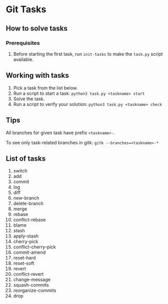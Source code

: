# Git Tasks

## How to solve tasks

### Prerequisites

1. Before starting the first task, run `init-tasks` to make the `task.py` script available.

## Working with tasks

1. Pick a task from the list below.
1. Run a script to start a task: `python3 task.py <taskname> start`
1. Solve the task.
1. Run a script to verify your solution: `python3 task.py <taskname> check`


## Tips

All branches for given task have prefix `<taskname>-`.

To see only task-related branches in gitk: `gitk --branches=<taskname>-*`


## List of tasks

1. switch
1. add
1. commit
1. log
1. diff
1. new-branch
1. delete-branch
1. merge
1. rebase
1. conflict-rebase
1. blame
1. stash
1. apply-stash
1. cherry-pick
1. conflict-cherry-pick
1. commit-amend
1. reset-hard
1. reset-soft
1. revert
1. conflict-revert
1. change-message
1. squash-commits
1. reorganize-commits
1. drop

